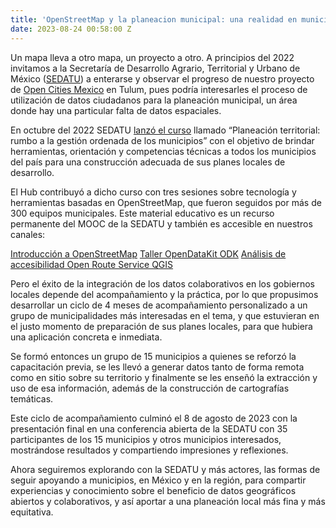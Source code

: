 ```yaml
---
title: 'OpenStreetMap y la planeacion municipal: una realidad en municipios de México'
date: 2023-08-24 00:58:00 Z
---
```


Un mapa lleva a otro mapa, un proyecto a otro. A principios del 2022 invitamos a la Secretaría de Desarrollo Agrario, Territorial y Urbano de México ([SEDATU](https://www.gob.mx/sedatu)) a enterarse y observar el progreso de nuestro proyecto de [Open Cities Mexico](https://www.hotosm.org/projects/open-cities-mexico/) en Tulum, pues podría interesarles el proceso de utilización de datos ciudadanos para la planeación municipal, un área donde hay una particular falta de datos espaciales.

En octubre del 2022 SEDATU [lanzó el curso](https://www.gob.mx/sedatu/prensa/lanza-sedatu-curso-de-planeacion-territorial-para-gobiernos-municipales) llamado “Planeación territorial: rumbo a la gestión ordenada de los municipios” con el objetivo de brindar herramientas, orientación y competencias técnicas a todos los municipios del país para una construcción adecuada de sus planes locales de desarrollo.

El Hub contribuyó a dicho curso con tres sesiones sobre tecnología y herramientas basadas en OpenStreetMap, que fueron seguidos por más de 300 equipos municipales. Este material educativo es un recurso permanente del MOOC de la SEDATU y también es accesible en nuestros canales:

[Introducción a OpenStreetMap](https://www.youtube.com/playlist?list=PLyiu4yvtc5HnoQ4KMvdnM1oZ_rF8THDjr)
[Taller OpenDataKit ODK](https://www.youtube.com/playlist?list=PLyiu4yvtc5Hl2MYq4LnuBlQ8U5BHoxTI2)
[Análisis de accesibilidad Open Route Service QGIS](https://www.youtube.com/playlist?list=PLyiu4yvtc5HlAn8-16KqPGsBSCJps2ULP)

Pero el éxito de la integración de los datos colaborativos en los gobiernos locales depende del acompañamiento y la práctica, por lo que propusimos desarrollar un ciclo de 4 meses de acompañamiento personalizado a un grupo de municipalidades más interesadas en el tema, y que estuvieran en el justo momento de preparación de sus planes locales, para que hubiera una aplicación concreta e inmediata. 

Se formó entonces un grupo de 15 municipios a quienes se reforzó la capacitación previa, se les llevó a generar datos tanto de forma remota como en sitio sobre su territorio y finalmente se les enseñó la extracción y uso de esa información, además de la construcción de cartografías temáticas.

Este ciclo de acompañamiento culminó el 8 de agosto de 2023 con la presentación final en una conferencia abierta de la SEDATU con 35 participantes de los 15 municipios y otros municipios interesados, mostrándose resultados y compartiendo impresiones y reflexiones. 

Ahora seguiremos explorando con la SEDATU y más actores, las formas de seguir apoyando a municipios, en México y en la región, para compartir experiencias y conocimiento sobre el beneficio de datos geográficos abiertos y colaborativos, y así aportar a una planeación local más fina y más equitativa.
